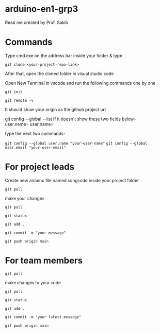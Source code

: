 # arduino-en1-grp3

Read me created by Prof. Sakib

# Commands
Type cmd.exe on the address bar inside your folder & type 

`git clone <your-project-repo-link>`

After that, open the cloned folder in visual studio code

Open New Terminal in vscode and run the following commands one by one

`git init`

`git remote -v`

It should show your origin as the github project url

git config --global --list
If it doesn't show these two fields below- 
user.name=<your-user-name>
user.name=<your-user-email>

type the next two commands- 

`git config --global user.name "your-user-name"`
`git config --global user.email "your-user-email"`

# For project leads
Create new arduino file named songcode inside your project folder

`git pull`

make your changes

`git pull`

`git status`

`git add .`

`git commit -m "your message"`

`git push origin main`


# For team members

`git pull`

make changes to your code

`git pull`

`git status`

`git add .`

`git commit -m "your latest message"`

`git push origin main`